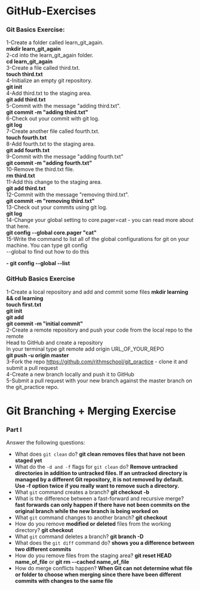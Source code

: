 # GitHub-Exercises

### Git Basics Exercise:

1-Create a folder called learn_git_again.<br>
**mkdir learn_git_again**<br>
2-cd into the learn_git_again folder.<br>
**cd learn_git_again**<br> 
3-Create a file called third.txt.<br>
**touch third.txt**<br>
4-Initialize an empty git repository.<br>
**git init**<br>
4-Add third.txt to the staging area.<br>
**git add third.txt**<br>
5-Commit with the message "adding third.txt".<br>
**git commit -m "adding third.txt"**<br>
6-Check out your commit with git log.<br>
**git log**<br>
7-Create another file called fourth.txt.<br>
**touch fourth.txt**<br>
8-Add fourth.txt to the staging area.<br>
**git add fourth.txt**<br>
9-Commit with the message "adding fourth.txt"<br>
**git commit -m "adding fourth.txt"**<br>
10-Remove the third.txt file.<br>
**rm third.txt**<br>
11-Add this change to the staging area.<br>
**git add third.txt**<br>
12-Commit with the message "removing third.txt". <br>
**git commit -m "removing third.txt"**<br>
13-Check out your commits using git log. <br>
**git log**<br>
14-Change your global setting to core.pager=cat - you can read more about that here.<br>
**git config --global core.pager "cat"**<br>
15-Write the command to list all of the global configurations for git on your machine. You can type git config <br>--global to find out how to do this<br>

**- git config --global --list**<br>

### GitHub Basics Exercise

1-Create a local repository and add and commit some files
**mkdir learning && cd learning**<br>
**touch first.txt**<br>
**git init**<br>
**git add**<br>
**git commit -m "initial commit"**<br>
2-Create a remote repository and push your code from the local repo to the remote<br>
Head to GitHub and create a repository<br>
In your terminal type git remote add origin URL_OF_YOUR_REPO<br>
**git push -u origin master**<br>
3-Fork the repo https://github.com/rithmschool/git_practice - clone it and submit a pull request<br>
4-Create a new branch locally and push it to GitHub<br>
5-Submit a pull request with your new branch against the master branch on the git_practice repo.<br>

# Git Branching + Merging Exercise

### Part I

Answer the following questions:

- What does `git clean` do? **git clean removes files that have not been staged yet**
- What do the `-d and -f` flags for `git clean` do? **Remove untracked directories in addition to untracked files. If an untracked directory is managed by a different Git repository, it is not removed by default. Use -f option twice if you really want to remove such a directory.**
- What `git` command creates a branch? **git checkout -b**
- What is the difference between a fast-forward and recursive merge? **fast forwards can only happen if there have not been commits on the original branch while the new branch is being worked on**
- What `git` command changes to another branch? **git checkout**
- How do you remove **modified or deleted** files from the working directory? **git checkout**
- What `git` command deletes a branch? **git branch -D**
- What does the `git diff` command do? **shows you a difference between two different commits**
- How do you remove files from the staging area? **git reset HEAD name_of_file** or **git rm --cached name_of_file**
- How do merge conflicts happen? **When Git can not determine what file or folder to choose when merging since there have been different commits with changes to the same file**
